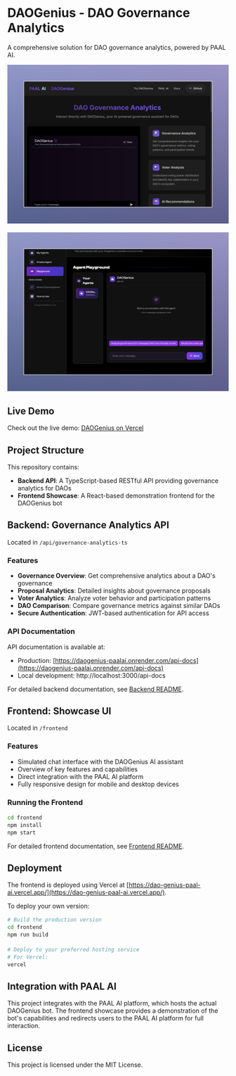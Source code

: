 # DAOGenius - DAO Governance Analytics

A comprehensive solution for DAO governance analytics, powered by PAAL AI.

<div align="center">
  <img src="frontend/ReadmeImages/DAOGenius by PAAL AI.jpeg" alt="DAOGenius Logo" width="600px" />
  <br><br>
  <img src="frontend/ReadmeImages/readmeImage.png" alt="DAOGenius Preview" width="800px" />
</div>

## Live Demo

Check out the live demo: [DAOGenius on Vercel](https://dao-genius-paal-ai.vercel.app/)

## Project Structure

This repository contains:

- **Backend API**: A TypeScript-based RESTful API providing governance analytics for DAOs
- **Frontend Showcase**: A React-based demonstration frontend for the DAOGenius bot

## Backend: Governance Analytics API

Located in `/api/governance-analytics-ts`

### Features

- **Governance Overview**: Get comprehensive analytics about a DAO's governance
- **Proposal Analytics**: Detailed insights about governance proposals
- **Voter Analytics**: Analyze voter behavior and participation patterns
- **DAO Comparison**: Compare governance metrics against similar DAOs
- **Secure Authentication**: JWT-based authentication for API access

### API Documentation

API documentation is available at:
- Production: [https://daogenius-paalai.onrender.com/api-docs](https://daogenius-paalai.onrender.com/api-docs)
- Local development: http://localhost:3000/api-docs

For detailed backend documentation, see [Backend README](api/governance-analytics-ts/README.md).

## Frontend: Showcase UI

Located in `/frontend`

### Features

- Simulated chat interface with the DAOGenius AI assistant
- Overview of key features and capabilities
- Direct integration with the PAAL AI platform
- Fully responsive design for mobile and desktop devices

### Running the Frontend

```bash
cd frontend
npm install
npm start
```

For detailed frontend documentation, see [Frontend README](frontend/README.md).

## Deployment

The frontend is deployed using Vercel at [https://dao-genius-paal-ai.vercel.app/](https://dao-genius-paal-ai.vercel.app/).

To deploy your own version:

```bash
# Build the production version
cd frontend
npm run build

# Deploy to your preferred hosting service
# For Vercel:
vercel
```

## Integration with PAAL AI

This project integrates with the PAAL AI platform, which hosts the actual DAOGenius bot. The frontend showcase provides a demonstration of the bot's capabilities and redirects users to the PAAL AI platform for full interaction.

## License

This project is licensed under the MIT License. 